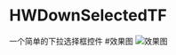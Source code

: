 # HWDownSelectedTF
一个简单的下拉选择框控件
#效果图
![效果图](https://github.com/Hanwp/HWDownSelectedTF/blob/master/选择框gif.gif)


